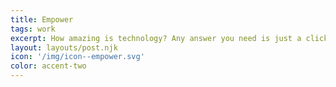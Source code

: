 ```yaml
---
title: Empower
tags: work
excerpt: How amazing is technology? Any answer you need is just a click or call away. Which is why everyone clicks on emails! Oh wait... no we actually hate emails. So how are we getting resources into the hands of employees who need it, when they want it? <strong>Empowering</strong> employees with resources will drive successful outcomes.
layout: layouts/post.njk
icon: '/img/icon--empower.svg'
color: accent-two
---
```

